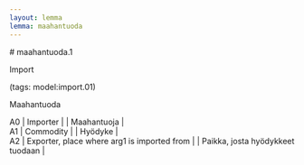 ```yaml
---
layout: lemma
lemma: maahantuoda
---
```


<div class="sense">
# <span class="sensename">maahantuoda.1</span>

<span class="description">Import</span>

(tags: model:import.01)

<span class="description">Maahantuoda</span>

A0 | Importer |   | Maahantuoja |  
A1 | Commodity |   | Hyödyke |  
A2 | Exporter, place where arg1 is imported from |   | Paikka, josta hyödykkeet tuodaan |  

</div>

